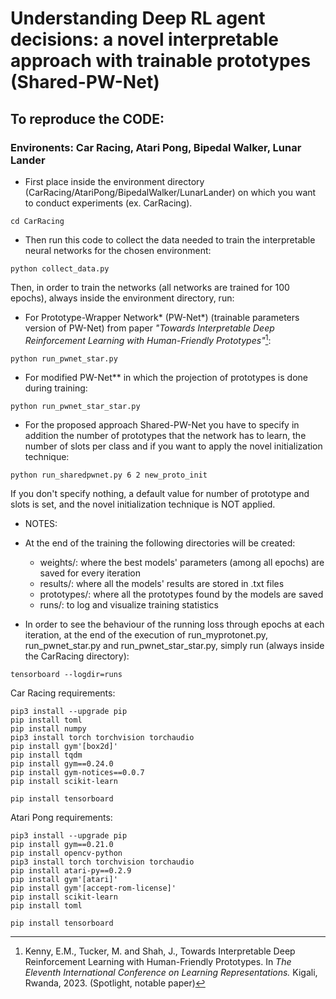 # Understanding Deep RL agent decisions: a novel interpretable approach with trainable prototypes (Shared-PW-Net)


## To reproduce the CODE:
### Environents: Car Racing, Atari Pong, Bipedal Walker, Lunar Lander

- First place inside the environment directory (CarRacing/AtariPong/BipedalWalker/LunarLander) on which you want to conduct experiments (ex. CarRacing). 
```
cd CarRacing
```

- Then run this code to collect the data needed to train the interpretable neural networks for the chosen environment:
```
python collect_data.py
```

Then, in order to train the networks (all networks are trained for 100 epochs), always inside the environment directory, run:

- For Prototype-Wrapper Network* (PW-Net*) (trainable parameters version of PW-Net) from paper *"Towards Interpretable Deep Reinforcement Learning with Human-Friendly Prototypes"*[^1]:
```
python run_pwnet_star.py
```

- For modified PW-Net** in which the projection of prototypes is done during training:
```
python run_pwnet_star_star.py
```

- For the proposed approach Shared-PW-Net you have to specify in addition the number of prototypes that the network has to learn, the number of slots per class and if you want to apply the novel initialization technique:
```
python run_sharedpwnet.py 6 2 new_proto_init
```
If you don't specify nothing, a default value for number of prototype and slots is set, and the novel initialization technique is NOT applied.

- NOTES:

- At the end of the training the following directories will be created:
    - weights/: where the best models' parameters (among all epochs) are saved for every iteration 
    - results/: where all the models' results are stored in .txt files
    - prototypes/: where all the prototypes found by the models are saved 
    - runs/: to log and visualize training statistics



- In order to see the behaviour of the running loss through epochs at each iteration, at the end of the execution of run_myprotonet.py, run_pwnet_star.py and run_pwnet_star_star.py, simply run (always inside the CarRacing directory):
```
tensorboard --logdir=runs
```

[^1]: Kenny, E.M., Tucker, M. and Shah, J., Towards Interpretable Deep Reinforcement Learning with Human-Friendly Prototypes. In *The Eleventh International Conference on Learning Representations.* Kigali, Rwanda, 2023. (Spotlight, notable paper)

Car Racing requirements:
```
pip3 install --upgrade pip
pip install toml
pip install numpy
pip3 install torch torchvision torchaudio
pip install gym'[box2d]'
pip install tqdm
pip install gym==0.24.0
pip install gym-notices==0.0.7
pip install scikit-learn

pip install tensorboard
```
Atari Pong requirements:
```
pip3 install --upgrade pip
pip install gym==0.21.0  
pip install opencv-python
pip3 install torch torchvision torchaudio
pip install atari-py==0.2.9
pip install gym'[atari]'
pip install gym'[accept-rom-license]'
pip install scikit-learn
pip install toml

pip install tensorboard
```
